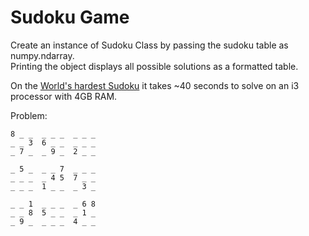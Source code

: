 # Sudoku Game
Create an instance of Sudoku Class by passing the sudoku table as numpy.ndarray.<br>
Printing the object displays all possible solutions as a formatted table.

On the [World's hardest Sudoku](http://www.telegraph.co.uk/news/science/science-news/9359579/Worlds-hardest-sudoku-can-you-crack-it.html) it takes ~40 seconds to solve on an i3 processor with 4GB RAM. 

Problem:<br>
```
8 _ _  _ _ _  _ _ _ 
_ _ 3  6 _ _  _ _ _ 
_ 7 _  _ 9 _  2 _ _ 

_ 5 _  _ _ 7  _ _ _ 
_ _ _  _ 4 5  7 _ _ 
_ _ _  1 _ _  _ 3 _ 

_ _ 1  _ _ _  _ 6 8 
_ _ 8  5 _ _  _ 1 _ 
_ 9 _  _ _ _  4 _ _
```

